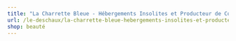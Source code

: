 ```yaml
---
title: "La Charrette Bleue - Hébergements Insolites et Producteur de Cosmétiques bio au lait d'ânesse"
url: /le-deschaux/la-charrette-bleue-hebergements-insolites-et-producteur-de-cosmetiques-bio-au-lait-danesse/
shop: beauté
---
```

